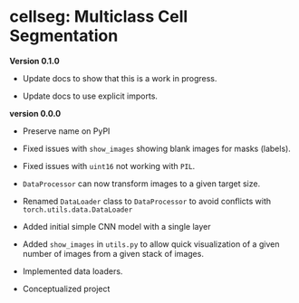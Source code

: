 # cellseg: Multiclass Cell Segmentation


**Version 0.1.0**

* Update docs to show that this is a work in progress.

* Update docs to use explicit imports. 

**version 0.0.0**

* Preserve name on PyPI

* Fixed issues with `show_images` showing blank images for masks (labels). 

* Fixed issues with `uint16` not working with `PIL`.

* `DataProcessor` can now transform images to a given target size. 

* Renamed `DataLoader` class to `DataProcessor` to avoid conflicts with `torch.utils.data.DataLoader`

* Added initial simple CNN model with a single layer

* Added `show_images` in `utils.py` to allow quick visualization of a given number of images from a given stack of
images. 

* Implemented data loaders. 

* Conceptualized project 